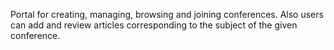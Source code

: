 Portal for creating, managing, browsing and joining conferences. Also users can add and review articles corresponding to the subject of the given conference.